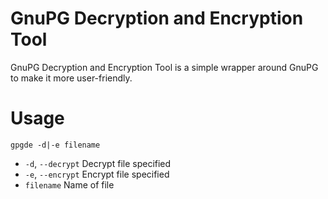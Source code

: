 # GnuPG Decryption and Encryption Tool

GnuPG Decryption and Encryption Tool is a simple wrapper around GnuPG to make it more user-friendly.

# Usage
`gpgde -d|-e filename`
- `-d`, `--decrypt`  Decrypt file specified
- `-e`, `--encrypt`  Encrypt file specified
- `filename`         Name of file
